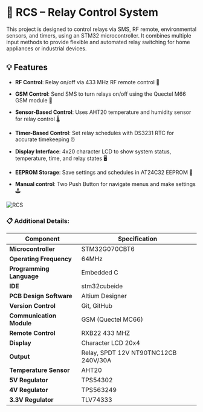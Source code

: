 # 📲 RCS – Relay Control System
This project is designed to control relays via SMS, RF remote, environmental sensors, and timers, using an STM32 microcontroller. It combines multiple input methods to provide flexible and automated relay switching for home appliances or industrial devices.


## 💡 Features

- **RF Control**: Relay on/off via 433 MHz RF remote control 🔌

- **GSM Control**: Send SMS to turn relays on/off using the Quectel M66
GSM module 📱

- **Sensor-Based Control**: Uses AHT20 temperature and humidity sensor for relay control 🌡

- **Timer-Based Control**: Set relay schedules with DS3231 RTC for accurate timekeeping ⏰

- **Display Interface**: 4x20 character LCD to show system status, temperature, time, and relay states 🖥

- **EEPROM Storage**: Save settings and schedules in AT24C32 EEPROM 💾

- **Manual control**: Two Push Button for navigate menus and make settings 🕹

![RCS](Images/RCS(4).jpg)


### 📋 Additional Details:
| Component               | Specification                        |
|-------------------------|--------------------------------------|
| **Microcontroller**     | STM32G070CBT6                        |
| **Operating Frequency** | 64MHz                                |
| **Programming Language**| Embedded C                           |
| **IDE**                 | stm32cubeide                         |
| **PCB Design Software** | Altium Designer                      |
| **Version Control**     | Git, GitHub                          |
| **Communication Module**| GSM (Quectel MC66)                   |
| **Remote Control**      | RXB22 433 MHZ                        |
| **Display**             | Character LCD 20x4                   |
| **Output**              | Relay, SPDT 12V NT90TNC12CB 240V/30A |
| **Temperature Sensor**  | AHT20                                |
| **5V Regulator**        | TPS54302                             |
| **4V Regulator**        | TPS563249                            |
| **3.3V Regulator**      | TLV74333                             |


